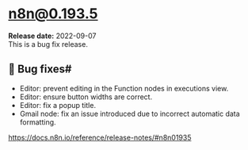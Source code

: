 # n8n@0.193.5
**Release date:** 2022-09-07  
This is a bug fix release.  
## 🐛 Bug fixes#
- Editor: prevent editing in the Function nodes in executions view.
- Editor: ensure button widths are correct.
- Editor: fix a popup title.
- Gmail node: fix an issue introduced due to incorrect automatic data formatting.

https://docs.n8n.io/reference/release-notes/#n8n01935